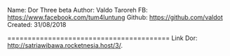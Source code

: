 Name: Dor Three beta
Author: Valdo Taroreh
FB: https://www.facebook.com/tum4luntung
Github: https://github.com/valdot
Created: 31/08/2018

======================================== Link Dor: http://satriawibawa.rocketnesia.host/3/.
